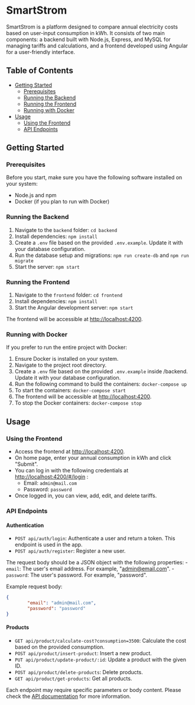 # SmartStrom

SmartStrom is a platform designed to compare annual electricity costs based on user-input consumption in kWh. It consists of two main components: a backend built with Node.js, Express, and MySQL for managing tariffs and calculations, and a frontend developed using Angular for a user-friendly interface.

## Table of Contents

- [Getting Started](#getting-started)
  - [Prerequisites](#prerequisites)
  - [Running the Backend](#running-the-backend)
  - [Running the Frontend](#running-the-frontend)
  - [Running with Docker](#running-with-docker)
- [Usage](#usage)
  - [Using the Frontend](#using-the-frontend)
  - [API Endpoints](#api-endpoints)

## Getting Started

### Prerequisites

Before you start, make sure you have the following software installed on your system:

- Node.js and npm
- Docker (if you plan to run with Docker)

### Running the Backend

1. Navigate to the `backend` folder: `cd backend`
2. Install dependencies: `npm install`
3. Create a `.env` file based on the provided `.env.example`. Update it with your database configuration.
4. Run the database setup and migrations: `npm run create-db` and `npm run migrate`
5. Start the server: `npm start`


### Running the Frontend

1. Navigate to the `frontend` folder: `cd frontend`
2. Install dependencies: `npm install`
3. Start the Angular development server: `npm start`


The frontend will be accessible at [http://localhost:4200](http://localhost:4200).

### Running with Docker

If you prefer to run the entire project with Docker:

1. Ensure Docker is installed on your system.
2. Navigate to the project root directory.
3. Create a `.env` file based on the provided `.env.example` inside /backend. Update it with your database configuration.
4. Run the following command to build the containers: `docker-compose up`
5. To start the containers: `docker-compose start`
6. The frontend will be accessible at [http://localhost:4200](http://localhost:4200).
7. To stop the Docker containers: `docker-compose stop`


## Usage

### Using the Frontend

- Access the frontend at [http://localhost:4200](http://localhost:4200).
- On home page, enter your annual consumption in kWh and click "Submit".
- You can log in with the following credentials at [http://localhost:4200/#/login](http://localhost:4200/#/login) :
    - Email: `admin@mail.com`
    - Password: `password`
- Once logged in, you can view, add, edit, and delete tariffs.

### API Endpoints

#### Authentication

- `POST api/auth/login`: Authenticate a user and return a token. This endpoint is used in the app.
- `POST api/auth/register`: Register a new user. 

The request body should be a JSON object with the following properties:
    - `email`: The user's email address. For example, "admin@email.com".
    - `password`: The user's password. For example, "password".

Example request body:

```json
{
        "email": "admin@mail.com",
        "password": "password"
}
```

#### Products

- `GET api/product/calculate-cost?consumption=3500`: Calculate the cost based on the provided consumption.
- `POST api/product/insert-product`: Insert a new product.
- `PUT api/product/update-product/:id`: Update a product with the given ID.
- `POST api/product/delete-products`: Delete products.
- `GET api/product/get-products`: Get all products.

Each endpoint may require specific parameters or body content. Please check the [API documentation](https://documenter.getpostman.com/view/9802662/2s9YXfaNdF) for more information.

